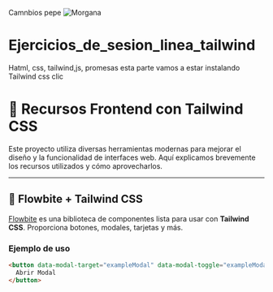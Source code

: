 Camnbios pepe
![Morgana](https://pa1.aminoapps.com/6835/aeb202851e2f7c58775e57bed16af7345366b56c_hq.gif)

# Ejercicios_de_sesion_linea_tailwind
Hatml, css, tailwind,js, promesas
esta parte vamos a estar instalando Tailwind css clic
# 🧩 Recursos Frontend con Tailwind CSS

Este proyecto utiliza diversas herramientas modernas para mejorar el diseño y la funcionalidad de interfaces web. Aquí explicamos brevemente los recursos utilizados y cómo aprovecharlos.

---

## 🌊 Flowbite + Tailwind CSS

[Flowbite](https://flowbite.com) es una biblioteca de componentes lista para usar con **Tailwind CSS**. Proporciona botones, modales, tarjetas y más.

### Ejemplo de uso
```html
<button data-modal-target="exampleModal" data-modal-toggle="exampleModal" class="btn btn-primary">
  Abrir Modal
</button>
